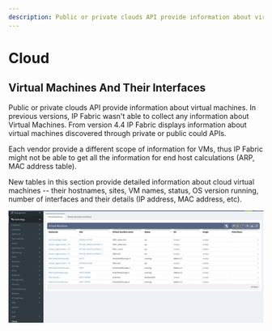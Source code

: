 ```yaml
---
description: Public or private clouds API provide information about virtual machines. In previous versions, IP Fabric wasn't able to collect any information about...
---
```


# Cloud

## Virtual Machines And Their Interfaces

Public or private clouds API provide information about virtual machines. In previous versions, IP Fabric wasn't able to collect any information about Virtual Machines. From version 4.4 IP Fabric displays information about virtual machines discovered through private or public could APIs.

Each vendor provide a different scope of information for VMs, thus IP Fabric might not be able to get all the information for end host calculations (ARP, MAC address table).

New tables in this section provide detailed information about cloud virtual machines -- their hostnames, sites, VM names, status, OS version running, number of interfaces and their details (IP address, MAC address, etc).

![Technology table showing Cloud VMs](cloud_vms.png)
